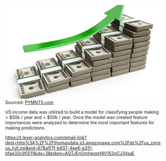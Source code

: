 ![population](../images/population.jpg)
<inv>Sourced: [PYMNTS.com](https://www.pymnts.com/earnings/2019/half-americans-now-middle-class-with-78k-average-annual-income/)

US income data was utilized to build a model for classifying people making > $50k / year and < $50k / year.  Once the model was created feature importances were analyzed to determine the most important features for making predictions.

https://t.lever-analytics.com/email-link?dest=http%3A%2F%2Fthomasdata.s3.amazonaws.com%2Fds%2Fus_census_full.zip&eid=678a1f7f-b937-4ee6-a311-bfae33c95511&idx=3&token=AQTJEnOmhegsH9V152pCJ3jIsaE
